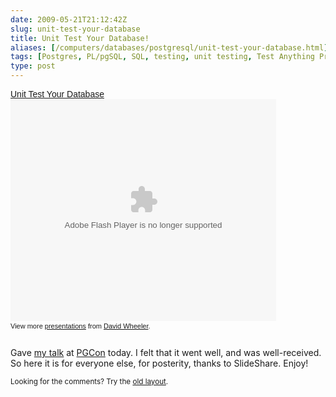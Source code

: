 ```yaml
--- 
date: 2009-05-21T21:12:42Z
slug: unit-test-your-database
title: Unit Test Your Database!
aliases: [/computers/databases/postgresql/unit-test-your-database.html]
tags: [Postgres, PL/pgSQL, SQL, testing, unit testing, Test Anything Protocol, pgTAP]
type: post
---
```


<div style="width:425px;text-align:left;" class="left" id="__ss_1471496"><a style="font:14px Helvetica,Arial,Sans-serif;display:block;margin-bottom:12px 0 3px 0;text-decoration:underline;" href="https://www.slideshare.net/justatheory/unit-test-your-database?type=presentation" title="Unit Test Your Database">Unit Test Your Database</a><object style="margin:0px" width="425" height="355"><param name="movie" value="https://static.slidesharecdn.com/swf/ssplayer2.swf?doc=unittestyourdatabase-090521150424-phpapp02&rel=0&stripped_title=unit-test-your-database" /><param name="allowFullScreen" value="true"/><param name="allowScriptAccess" value="always"/><embed src="https://static.slidesharecdn.com/swf/ssplayer2.swf?doc=unittestyourdatabase-090521150424-phpapp02&rel=0&stripped_title=unit-test-your-database" type="application/x-shockwave-flash" allowscriptaccess="always" allowfullscreen="true" width="425" height="355"></embed></object><div style="font-size:11px;font-family:tahoma,arial;height:26px;padding-top:2px;">View more <a style="text-decoration:underline;" href="https://www.slideshare.net/">presentations</a> from <a style="text-decoration:underline;" href="https://www.slideshare.net/justatheory">David Wheeler</a>.</div></div>

<p>Gave <a href="https://www.pgcon.org/2009/schedule/events/165.en.html" title="PGCon 2009: “Unit Test Your Database!”">my talk</a> at <a href="https://www.pgcon.org/2009/" title="PGCon 2009">PGCon</a> today. I felt that it went well, and was well-received. So here it is for everyone else, for posterity, thanks to SlideShare. Enjoy!</p>


<p class="past"><small>Looking for the comments? Try the <a rel="nofollow" href="//past.justatheory.com/computers/databases/postgresql/unit-test-your-database.html">old layout</a>.</small></p>


